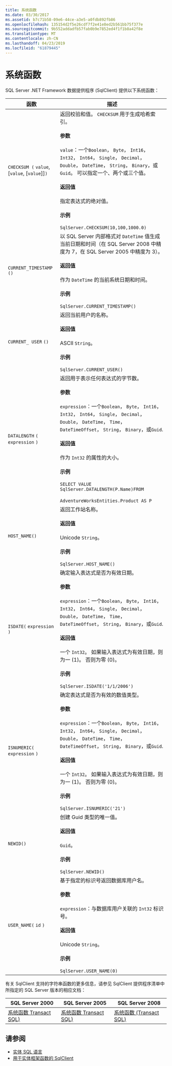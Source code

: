 ```yaml
---
title: 系统函数
ms.date: 03/30/2017
ms.assetid: b7c71b58-09e6-44ce-a3e5-a0fdb892fb86
ms.openlocfilehash: 135154d2f5e26cdf7f2e41e8ed2b561bb75f377e
ms.sourcegitcommit: 9b552addadfb57fab0b9e7852ed4f1f1b8a42f8e
ms.translationtype: MT
ms.contentlocale: zh-CN
ms.lasthandoff: 04/23/2019
ms.locfileid: "61879445"
---
```

# <a name="system-functions"></a>系统函数
SQL Server .NET Framework 数据提供程序 (SqlClient) 提供以下系统函数：  
  
|函数|描述|  
|--------------|-----------------|  
|`CHECKSUM (` `value`, [`value`, [`value`]]`)`|返回校验和值。 `CHECKSUM` 用于生成哈希索引。<br /><br /> **参数**<br /><br /> `value`：一个`Boolean`， `Byte`， `Int16`， `Int32`， `Int64`， `Single`， `Decimal`， `Double`， `DateTime`， `String`， `Binary`，或`Guid`。 可以指定一个、两个或三个值。<br /><br /> **返回值**<br /><br /> 指定表达式的绝对值。<br /><br /> **示例**<br /><br /> `SqlServer.CHECKSUM(10,100,1000.0)`|  
|`CURRENT_TIMESTAMP ()`|以 SQL Server 内部格式对 `DateTime` 值生成当前日期和时间（在 SQL Server 2008 中精度为 7，在 SQL Server 2005 中精度为 3）。<br /><br /> **返回值**<br /><br /> 作为 `DateTime` 的当前系统日期和时间。<br /><br /> **示例**<br /><br /> `SqlServer.CURRENT_TIMESTAMP()`|  
|`CURRENT_ USER` `()`|返回当前用户的名称。<br /><br /> **返回值**<br /><br /> ASCII `String`。<br /><br /> **示例**<br /><br /> `SqlServer.CURRENT_USER()`|  
|`DATALENGTH` `(` `expression` `)`|返回用于表示任何表达式的字节数。<br /><br /> **参数**<br /><br /> `expression`：一个`Boolean`， `Byte`， `Int16`， `Int32`， `Int64`， `Single`， `Decimal`， `Double`， `DateTime`， `Time`， `DateTimeOffset`， `String`， `Binary`，或`Guid`.<br /><br /> **返回值**<br /><br /> 作为 `Int32` 的属性的大小。<br /><br /> **示例**<br /><br /> `SELECT VALUE SqlServer.DATALENGTH(P.Name)FROM`<br /><br /> `AdventureWorksEntities.Product AS P`|  
|`HOST_NAME()`|返回工作站名称。<br /><br /> **返回值**<br /><br /> Unicode `String`。<br /><br /> **示例**<br /><br /> `SqlServer.HOST_NAME()`|  
|`ISDATE(` `expression` `)`|确定输入表达式是否为有效日期。<br /><br /> **参数**<br /><br /> `expression`：一个`Boolean`， `Byte`， `Int16`， `Int32`， `Int64`， `Single`， `Decimal`， `Double`， `DateTime`， `Time`， `DateTimeOffset`， `String`， `Binary`，或`Guid`.<br /><br /> **返回值**<br /><br /> 一个 `Int32`。 如果输入表达式为有效日期，则为一 (1)。 否则为零 (0)。<br /><br /> **示例**<br /><br /> `SqlServer.ISDATE('1/1/2006')`|  
|`ISNUMERIC(` `expression` `)`|确定表达式是否为有效的数值类型。<br /><br /> **参数**<br /><br /> `expression`：一个`Boolean`， `Byte`， `Int16`， `Int32`， `Int64`， `Single`， `Decimal`， `Double`， `DateTime`， `Time`， `DateTimeOffset`， `String`， `Binary`，或`Guid`.<br /><br /> **返回值**<br /><br /> 一个 `Int32`。 如果输入表达式为有效日期，则为一 (1)。 否则为零 (0)。<br /><br /> **示例**<br /><br /> `SqlServer.ISNUMERIC('21')`|  
|`NEWID()`|创建 Guid 类型的唯一值。<br /><br /> **返回值**<br /><br /> `Guid`。<br /><br /> **示例**<br /><br /> `SqlServer.NEWID()`|  
|`USER_NAME(` `id` `)`|基于指定的标识号返回数据库用户名。<br /><br /> **参数**<br /><br /> `expression`：与数据库用户关联的 `Int32` 标识号。<br /><br /> **返回值**<br /><br /> Unicode `String`。<br /><br /> **示例**<br /><br /> `SqlServer.USER_NAME(0)`|  
  
 有关 SqlClient 支持的字符串函数的更多信息，请参见 SqlClient 提供程序清单中所指定的 SQL Server 版本的相应文档：  
  
|SQL Server 2000|SQL Server 2005|SQL Server 2008|  
|---------------------|---------------------|---------------------|  
|[系统函数 Transact SQL)](https://go.microsoft.com/fwlink/?LinkId=115918)|[系统函数 Transact SQL)](https://go.microsoft.com/fwlink/?LinkId=115917)|[系统函数 (Transact SQL)](https://go.microsoft.com/fwlink/?LinkId=115919)|  
  
## <a name="see-also"></a>请参阅

- [实体 SQL 语言](../../../../../docs/framework/data/adonet/ef/language-reference/entity-sql-language.md)
- [用于实体框架函数的 SqlClient](../../../../../docs/framework/data/adonet/ef/sqlclient-for-ef-functions.md)
